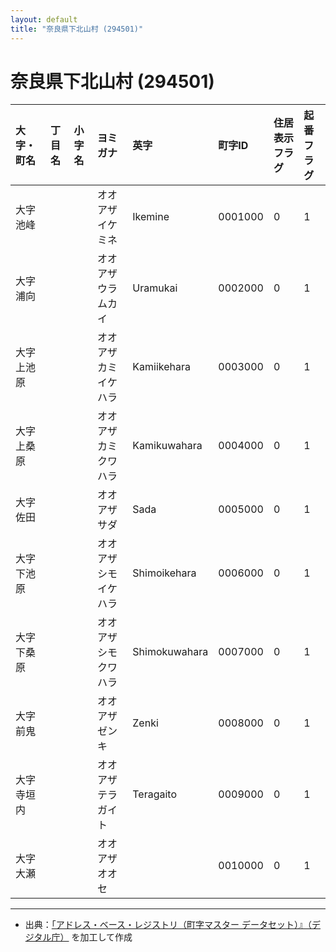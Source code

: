 ```yaml
---
layout: default
title: "奈良県下北山村 (294501)"
---
```


# 奈良県下北山村 (294501)

| 大字・町名 | 丁目名 | 小字名 | ヨミガナ | 英字 | 町字ID | 住居表示フラグ | 起番フラグ |
|:---|:---|:---|:---|:---|:---|:---|:---|
| 大字池峰 |  |  | オオアザイケミネ | Ikemine | 0001000 | 0 | 1 |
| 大字浦向 |  |  | オオアザウラムカイ | Uramukai | 0002000 | 0 | 1 |
| 大字上池原 |  |  | オオアザカミイケハラ | Kamiikehara | 0003000 | 0 | 1 |
| 大字上桑原 |  |  | オオアザカミクワハラ | Kamikuwahara | 0004000 | 0 | 1 |
| 大字佐田 |  |  | オオアザサダ | Sada | 0005000 | 0 | 1 |
| 大字下池原 |  |  | オオアザシモイケハラ | Shimoikehara | 0006000 | 0 | 1 |
| 大字下桑原 |  |  | オオアザシモクワハラ | Shimokuwahara | 0007000 | 0 | 1 |
| 大字前鬼 |  |  | オオアザゼンキ | Zenki | 0008000 | 0 | 1 |
| 大字寺垣内 |  |  | オオアザテラガイト | Teragaito | 0009000 | 0 | 1 |
| 大字大瀬 |  |  | オオアザオオセ |  | 0010000 | 0 | 1 |

---

- 出典：[「アドレス・ベース・レジストリ（町字マスター データセット）』（デジタル庁）](https://www.digital.go.jp/policies/base_registry_address/) を加工して作成